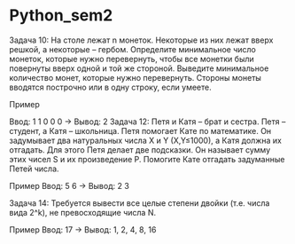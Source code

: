 # Python_sem2
Задача 10: На столе лежат n монеток. Некоторые из них лежат вверх решкой, а некоторые – гербом. Определите минимальное число монеток, которые нужно перевернуть, чтобы все монетки были повернуты вверх одной и той же стороной. Выведите минимальное количество монет, которые нужно перевернуть. Стороны монеты вводятся построчно или в одну строку, если умеете.

Пример

Ввод: 1 1 0 0 0 -> Вывод: 2
Задача 12: Петя и Катя – брат и сестра. Петя – студент, а Катя – школьница. Петя помогает Кате по математике. Он задумывает два натуральных числа X и Y (X,Y≤1000), а Катя должна их отгадать. Для этого Петя делает две подсказки. Он называет сумму этих чисел S и их произведение P. Помогите Кате отгадать задуманные Петей числа.

Пример
Ввод: 5 6 -> Вывод: 2 3

Задача 14: Требуется вывести все целые степени двойки (т.е. числа вида 2^k), не превосходящие числа N.

Пример
Ввод: 17 -> Вывод: 1, 2, 4, 8, 16
